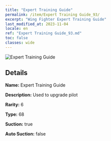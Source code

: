 ```yaml
---
title: "Expert Training Guide"
permalink: /item/Expert Training Guide_93/
excerpt: "Wing Fighter Expert Training Guide"
last_modified_at: 2023-11-04
locale: en
ref: "Expert Training Guide_93.md"
toc: false
classes: wide
---
```



 ![Expert Training Guide](/images/item/Expert_Training_Guide_p.png)



## Details

 **Name:** Expert Training Guide 

 **Description:** Used to upgrade pilot

 **Rarity:** 6 

 **Type:** 68 

 **Suction:** true 

 **Auto Suction:** false 


